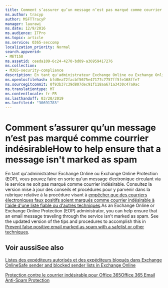 ```yaml
---
title: Comment s’assurer qu’un message n’est pas marqué comme courrier indésirable
ms.author: tracyp
author: MSFTTracyP
manager: laurawi
ms.date: 12/9/2016
ms.audience: ITPro
ms.topic: article
ms.service: O365-seccomp
localization_priority: Normal
search.appverid:
- MET150
ms.assetid: ceeda109-6c24-4270-bd09-a36959417276
ms.collection:
- M365-security-compliance
description: En tant qu'administrateur Exchange Online ou Exchange Online Protection (EOP), vous pouvez faire en sorte qu'un message électronique circulant via le service ne soit pas marqué comme courrier indésirable. Consultez la version mise à jour des conseils et procédures pour y parvenir dans la rubrique relative à la procédure visant à empêcher que des courriers électroniques faux positifs soient marqués comme courrier indésirable à l'aide d'une liste fiable ou d'autres techniques.
ms.openlocfilehash: bfd0ea72facbf5675e47177c7757ff5fe168ffe7
ms.sourcegitcommit: 0f93b37c39d807dec91f118aa671a3430c47a9ac
ms.translationtype: MT
ms.contentlocale: fr-FR
ms.lasthandoff: 03/20/2019
ms.locfileid: "30691783"
---
```

# <a name="how-to-help-ensure-that-a-message-isnt-marked-as-spam"></a><span data-ttu-id="ae988-104">Comment s’assurer qu’un message n’est pas marqué comme courrier indésirable</span><span class="sxs-lookup"><span data-stu-id="ae988-104">How to help ensure that a message isn't marked as spam</span></span>

<span data-ttu-id="ae988-p102">En tant qu'administrateur Exchange Online ou Exchange Online Protection (EOP), vous pouvez faire en sorte qu'un message électronique circulant via le service ne soit pas marqué comme courrier indésirable. Consultez la version mise à jour des conseils et procédures pour y parvenir dans la rubrique relative à la procédure visant à [empêcher que des courriers électroniques faux positifs soient marqués comme courrier indésirable à l'aide d'une liste fiable ou d'autres techniques](https://go.microsoft.com/fwlink/p/?LinkID=534224).</span><span class="sxs-lookup"><span data-stu-id="ae988-p102">As an Exchange Online or Exchange Online Protection (EOP) administrator, you can help ensure that an email message traveling through the service isn't marked as spam. See the updated version of the tips and procedures to accomplish this in [Prevent false positive email marked as spam with a safelist or other techniques](https://go.microsoft.com/fwlink/p/?LinkID=534224).</span></span> 
  
## <a name="see-also"></a><span data-ttu-id="ae988-107">Voir aussi</span><span class="sxs-lookup"><span data-stu-id="ae988-107">See also</span></span>

[<span data-ttu-id="ae988-108">Listes des expéditeurs autorisés et des expéditeurs bloqués dans Exchange Online</span><span class="sxs-lookup"><span data-stu-id="ae988-108">Safe sender and blocked sender lists in Exchange Online</span></span>](safe-sender-and-blocked-sender-lists-faq.md)

[<span data-ttu-id="ae988-109">Protection contre le courrier indésirable pour Office 365</span><span class="sxs-lookup"><span data-stu-id="ae988-109">Office 365 Email Anti-Spam Protection</span></span>](https://support.office.com/article/Office-365-Email-Anti-Spam-Protection-6a601501-a6a8-4559-b2e7-56b59c96a586)

